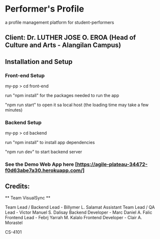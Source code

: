 # Performer's Profile
a profile management platform for student-performers 

## Client: Dr. LUTHER JOSE O. EROA (Head of Culture and Arts - Alangilan Campus)

## Installation and Setup
### Front-end Setup

my-pp > cd front-end

run "npm install" for the packages needed to run the app

"npm run start" to open it sa local host (the loading time may take a few minutes)

### Backend Setup

my-pp > cd backend

run "npm install" to install app dependencies

"npm run dev" to start backend server

### See the Demo Web App here [https://agile-plateau-34472-f0d63abe7a30.herokuapp.com/]

## Credits:
** Team VisualSync **

Team Lead / Backend Lead - Billymer L. Salamat
Assistant Team Lead / QA Lead - Victor Manuel S. Dalisay
Backend Developer - Marc Daniel A. Falic
Frontend Lead - Febrj Yarrah M. Kalalo
Frontend Developer - Clair A. Morastel

CS-4101
